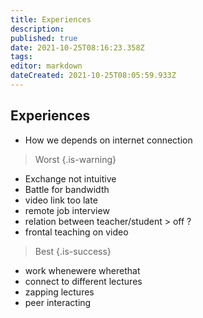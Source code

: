 ```yaml
---
title: Experiences
description: 
published: true
date: 2021-10-25T08:16:23.358Z
tags: 
editor: markdown
dateCreated: 2021-10-25T08:05:59.933Z
---
```


## Experiences

- How we depends on internet connection

> Worst
{.is-warning}

- Exchange not intuitive
- Battle for bandwidth
- video link too late
- remote job interview
- relation between teacher/student > off ?
- frontal teaching on video

> Best
{.is-success}

- work whenewere wherethat
- connect to different lectures
- zapping lectures
- peer interacting
